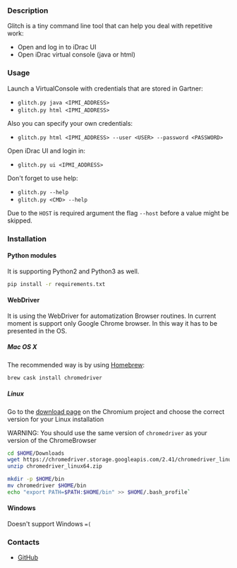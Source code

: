 ### Description ###

Glitch is a tiny command line tool that can help you deal with repetitive work:

* Open and log in to iDrac UI
* Open iDrac virtual console (java or html)

### Usage ###

Launch a VirtualConsole with credentials that are stored in Gartner:
* `glitch.py java <IPMI_ADDRESS>`
* `glitch.py html <IPMI_ADDRESS>`

Also you can specify your own credentials:
* `glitch.py html <IPMI_ADDRESS> --user <USER> --password <PASSWORD>`

Open iDrac UI and login in:
* `glitch.py ui <IPMI_ADDRESS>`

Don't forget to use help:
* `glitch.py --help`
* `glitch.py <CMD> --help`

Due to the `HOST` is required argument the flag `--host` before a value might be skipped.

### Installation ###

#### Python modules ####
It is supporting Python2 and Python3 as well.

```bash
pip install -r requirements.txt
```

#### WebDriver ####
It is using the WebDriver for automatization Browser routines.
In current moment is support only Google Chrome browser.
In this way it has to be presented in the OS.

##### Mac OS X ######
The recommended way is by using [Homebrew](https://brew.sh/):

```bash
brew cask install chromedriver
```

##### Linux #####
Go to the [download page](https://sites.google.com/a/chromium.org/chromedriver/downloads)
on the Chromium project and choose the correct version for your Linux installation


WARNING: You should use the same version of `chromedriver` as your version of the ChromeBrowser

```bash
cd $HOME/Downloads
wget https://chromedriver.storage.googleapis.com/2.41/chromedriver_linux64.zip
unzip chromedriver_linux64.zip

mkdir -p $HOME/bin
mv chromedriver $HOME/bin
echo "export PATH=$PATH:$HOME/bin" >> $HOME/.bash_profile`
```

#### Windows ####
Doesn't support Windows `=(`

### Contacts ####

* [GitHub](https://github.com/xbulat)
